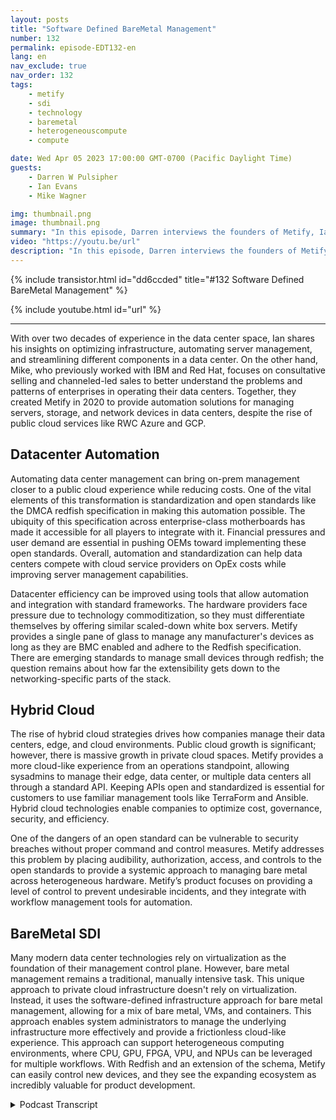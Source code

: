 ```yaml
---
layout: posts
title: "Software Defined BareMetal Management"
number: 132
permalink: episode-EDT132-en
lang: en
nav_exclude: true
nav_order: 132
tags:
    - metify
    - sdi
    - technology
    - baremetal
    - heterogeneouscompute
    - compute

date: Wed Apr 05 2023 17:00:00 GMT-0700 (Pacific Daylight Time)
guests:
    - Darren W Pulsipher
    - Ian Evans
    - Mike Wagner

img: thumbnail.png
image: thumbnail.png
summary: "In this episode, Darren interviews the founders of Metify, Ian Evans and Mike Wagner, about their unique approach to bare metal software-defined infrastructure management using the Redfish standard."
video: "https://youtu.be/url"
description: "In this episode, Darren interviews the founders of Metify, Ian Evans and Mike Wagner, about their unique approach to bare metal software-defined infrastructure management using the Redfish standard."
---
```


<div>
{% include transistor.html id="dd6ccded" title="#132 Software Defined BareMetal Management" %}

{% include youtube.html id="url" %}
</div>

---

With over two decades of experience in the data center space, Ian shares his insights on optimizing infrastructure, automating server management, and streamlining different components in a data center. On the other hand, Mike, who previously worked with IBM and Red Hat, focuses on consultative selling and channeled-led sales to better understand the problems and patterns of enterprises in operating their data centers. Together, they created Metify in 2020 to provide automation solutions for managing servers, storage, and network devices in data centers, despite the rise of public cloud services like RWC Azure and GCP.

## Datacenter Automation

Automating data center management can bring on-prem management closer to a public cloud experience while reducing costs. One of the vital elements of this transformation is standardization and open standards like the DMCA redfish specification in making this automation possible. The ubiquity of this specification across enterprise-class motherboards has made it accessible for all players to integrate with it. Financial pressures and user demand are essential in pushing OEMs toward implementing these open standards. Overall, automation and standardization can help data centers compete with cloud service providers on OpEx costs while improving server management capabilities.

Datacenter efficiency can be improved using tools that allow automation and integration with standard frameworks. The hardware providers face pressure due to technology commoditization, so they must differentiate themselves by offering similar scaled-down white box servers. Metify provides a single pane of glass to manage any manufacturer's devices as long as they are BMC enabled and adhere to the Redfish specification. There are emerging standards to manage small devices through redfish; the question remains about how far the extensibility gets down to the networking-specific parts of the stack.

## Hybrid Cloud

The rise of hybrid cloud strategies drives how companies manage their data centers, edge, and cloud environments. Public cloud growth is significant; however, there is massive growth in private cloud spaces. Metify provides a more cloud-like experience from an operations standpoint, allowing sysadmins to manage their edge, data center, or multiple data centers all through a standard API. Keeping APIs open and standardized is essential for customers to use familiar management tools like TerraForm and Ansible. Hybrid cloud technologies enable companies to optimize cost, governance, security, and efficiency.

One of the dangers of an open standard can be vulnerable to security breaches without proper command and control measures. Metify addresses this problem by placing audibility, authorization, access, and controls to the open standards to provide a systemic approach to managing bare metal across heterogeneous hardware. Metify’s product focuses on providing a level of control to prevent undesirable incidents, and they integrate with workflow management tools for automation.

## BareMetal SDI

Many modern data center technologies rely on virtualization as the foundation of their management control plane. However, bare metal management remains a traditional, manually intensive task. This unique approach to private cloud infrastructure doesn't rely on virtualization. Instead, it uses the software-defined infrastructure approach for bare metal management, allowing for a mix of bare metal, VMs, and containers. This approach enables system administrators to manage the underlying infrastructure more effectively and provide a frictionless cloud-like experience. This approach can support heterogeneous computing environments, where CPU, GPU, FPGA, VPU, and NPUs can be leveraged for multiple workflows. With Redfish and an extension of the schema, Metify can easily control new devices, and they see the expanding ecosystem as incredibly valuable for product development. 



<details>
<summary> Podcast Transcript </summary>

<p></p>

</details>
